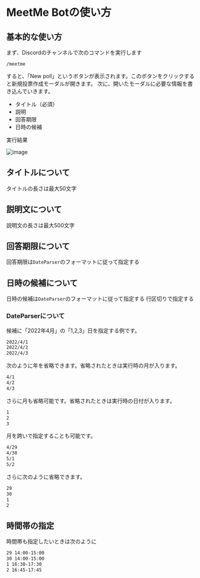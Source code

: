 # MeetMe Botの使い方

## 基本的な使い方

まず、Discordのチャンネルで次のコマンドを実行します

```[discord-command]
/meetme
```

すると、「New poll」というボタンが表示されます。このボタンをクリックすると新規投票作成モーダルが開きます。
次に、開いたモーダルに必要な情報を書き込んでいきます。

- タイトル（必須）
- 説明
- 回答期限
- 日時の候補

実行結果

![image](https://user-images.githubusercontent.com/19502796/185869715-ac699b5d-6ef3-4dc9-8752-7d74153c1bf2.png)

## タイトルについて

タイトルの長さは最大50文字

## 説明文について

説明文の長さは最大500文字

## 回答期限について

回答期限は`DateParser`のフォーマットに従って指定する

## 日時の候補について

日時の候補は`DateParser`のフォーマットに従って指定する
行区切りで指定する

### DateParserについて

候補に「2022年4月」の「1,2,3」日を指定する例です。

```txt
2022/4/1
2022/4/2
2022/4/3
```

次のように年を省略できます。省略されたときは実行時の月が入ります。

```txt
4/1
4/2
4/3
```

さらに月も省略可能です。省略されたときは実行時の日付が入ります。

```txt
1
2
3
```

月を跨いで指定することも可能です。

```txt
4/29
4/30
5/1
5/2
```

さらに次のように省略できます。

```txt
29
30
1
2
```

## 時間帯の指定

時間帯も指定したいときは次のように

```txt
29 14:00-15:00
30 14:00-15:00
1 16:30-17:30
2 16:45-17:45
```
